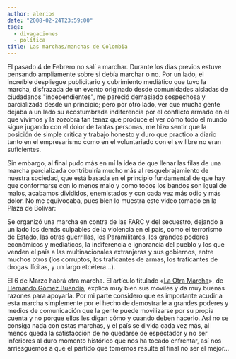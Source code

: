 ```yaml
---
author: alerios
date: "2008-02-24T23:59:00"
tags:
  - divagaciones
  - política
title: Las marchas/manchas de Colombia
---
```


El pasado 4 de Febrero no salí a marchar. Durante los días previos estuve
pensando ampliamente sobre si debía marchar o no. Por un lado, el increíble
despliegue publicitario y cubrimiento mediático que tuvo la marcha, disfrazada
de un evento originado desde comunidades aisladas de ciudadanos
"independientes", me pareció demasiado sospechosa y parcializada desde un
principio; pero por otro lado, ver que mucha gente dejaba a un lado su
acostumbrada indiferencia por el conflicto armado en el que vivimos y la
zozobra tan tenaz que produce el ver cómo todo el mundo sigue jugando con el
dolor de tantas personas, me hizo sentir que la posición de simple crítica y
trabajo honesto y duro que practico a diario tanto en el empresarismo como en
el voluntariado con el sw libre no eran suficientes.

Sin embargo, al final pudo más en mí la idea de que llenar las filas de una
marcha parcializada contribuiría mucho más al resquebrajamiento de nuestra
sociedad, que está basada en el principio fundamental de que hay que
conformarse con lo menos malo y como todos los bandos son igual de malos,
acabamos divididos, enemistados y con cada vez más odio y más dolor. No me
equivocaba, pues bien lo muestra este video tomado en la Plaza de Bolívar:

Se organizó una marcha en contra de las FARC y del secuestro, dejando a un
lado los demás culpables de la violencia en el país, como el terrorismo de
Estado, las otras guerrillas, los Paramilitares, los grandes poderes
económicos y mediáticos, la indiferencia e ignorancia del pueblo y los que
venden el país a las multinacionales extranjeras y sus gobiernos, entre muchos
otros (los corruptos, los traficantes de armas, los traficantes de drogas
ilícitas, y un largo etcétera...).

El 6 de Marzo habrá otra marcha. El artículo titulado «[La Otra
Marcha](http://www.elcolombiano.com.co/BancoConocimiento/L/la_otra_marcha/la_otra_marcha.asp)»,
de [Hernando Gómez Buendía](http://www.hernandogomezbuendia.com/), explica muy
bien sus móviles y da muy buenas razones para apoyarla. Por mi parte considero
que es importante acudir a esta marcha simplemente por el hecho de demostrarle
a grandes poderes y medios de comunicación que la gente puede movilizarse por
su propia cuenta y no porque ellos les digan cómo y cuando deben hacerlo. Así
no se consiga nada con estas marchas, y el país se divida cada vez más, al
menos queda la satisfacción de no quedarse de espectador y no ser inferiores
al duro momento histórico que nos ha tocado enfrentar, así nos arriesguemos a
que el partido que tomemos resulte al final no ser el mejor...
